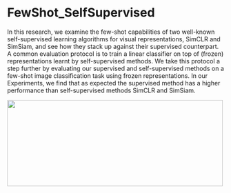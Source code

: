 # FewShot_SelfSupervised

In this research, we examine the few-shot capabilities of two well-known self-supervised learning algorithms for visual representations, SimCLR and SimSiam, and see how they stack up against their supervised counterpart. A common evaluation protocol is to train a linear classifier on top of (frozen) representations learnt by self-supervised methods. We take this protocol a step further by evaluating our supervised and self-supervised methods on a few-shot image classification task using frozen representations. In our Experiments, we find that as expected the supervised method has a higher performance than self-supervised methods SimCLR and SimSiam.

<img src="https://user-images.githubusercontent.com/22906652/146695744-2ce62b38-55b2-444b-b878-d1fcfcef5b84.png" width="500" height="200">
